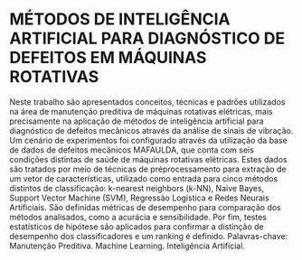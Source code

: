 # MÉTODOS DE INTELIGÊNCIA ARTIFICIAL PARA DIAGNÓSTICO DE DEFEITOS EM MÁQUINAS ROTATIVAS

Neste trabalho são apresentados conceitos, técnicas e padrões
utilizados na área de manutenção preditiva de máquinas rotativas
elétricas, mais precisamente na aplicação de métodos de inteligência
artificial para diagnóstico de defeitos mecânicos através da análise de
sinais de vibração. Um cenário de experimentos foi configurado através
da utilização da base de dados de defeitos mecânicos MAFAULDA, que
conta com seis condições distintas de saúde de máquinas rotativas
elétricas. Estes dados são tratados por meio de técnicas de préprocessamento para extração de um vetor de características, utilizado
como entrada para cinco métodos distintos de classificação: k-nearest
neighbors (k-NN), Naive Bayes, Support Vector Machine (SVM),
Regressão Logística e Redes Neurais Artificiais. São definidas métricas
de desempenho para comparação dos métodos analisados, como a
acurácia e sensibilidade. Por fim, testes estatísticos de hipótese são
aplicados para confirmar a distinção de desempenho dos classificadores e
um ranking é definido.
Palavras-chave: Manutenção Preditiva. Machine Learning.
Inteligência Artificial.

